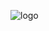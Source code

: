 ![logo](https://user-images.githubusercontent.com/18489496/51212670-62901f80-1919-11e9-95a2-97a99c55d6ed.png)